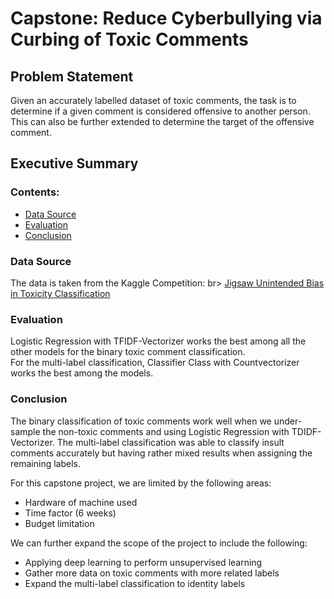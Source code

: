 # Capstone: Reduce Cyberbullying via Curbing of Toxic Comments

## Problem Statement
Given an accurately labelled dataset of toxic comments, the task is to determine if a given comment is considered offensive to another person.
This can also be further extended to determine the target of the offensive comment. 


## Executive Summary

### Contents:
- [Data Source](#Data-Source)
- [Evaluation](#Evaluation)
- [Conclusion](#Conclusion)

### Data Source
The data is taken from the Kaggle Competition: br>
[Jigsaw Unintended Bias in Toxicity Classification](https://www.kaggle.com/c/jigsaw-unintended-bias-in-toxicity-classification/data)


### Evaluation
Logistic Regression with TFIDF-Vectorizer works the best among all the other models for the binary toxic comment classification.<br>
For the multi-label classification, Classifier Class with Countvectorizer works the best among the models.

### Conclusion
The binary classification of toxic comments work well when we under-sample the non-toxic comments and using Logistic Regression with TDIDF-Vectorizer. The multi-label classification was able to classify insult comments accurately but having rather mixed results when assigning the remaining labels.

For this capstone project, we are limited by the following areas:
- Hardware of machine used
- Time factor (6 weeks)
- Budget limitation

We can further expand the scope of the project to include the following:

- Applying deep learning to perform unsupervised learning
- Gather more data on toxic comments with more related labels
- Expand the multi-label classification to identity labels

